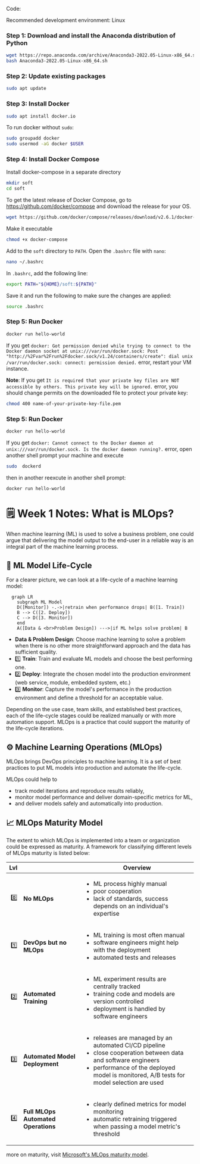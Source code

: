 Code:

Recommended development environment: Linux

### Step 1: Download and install the Anaconda distribution of Python
```sh
wget https://repo.anaconda.com/archive/Anaconda3-2022.05-Linux-x86_64.sh
bash Anaconda3-2022.05-Linux-x86_64.sh
```

### Step 2: Update existing packages

```sh
sudo apt update
```

### Step 3: Install Docker

```sh
sudo apt install docker.io
```

To run docker without `sudo`:

```sh
sudo groupadd docker
sudo usermod -aG docker $USER
```

### Step 4: Install Docker Compose

Install docker-compose in a separate directory

```sh
mkdir soft
cd soft
```

To get the latest release of Docker Compose, go to https://github.com/docker/compose and download the release for your OS.

```sh
wget https://github.com/docker/compose/releases/download/v2.6.1/docker-compose-linux-x86_64 -O docker-compose
```

Make it executable

```sh
chmod +x docker-compose
```

Add to the `soft` directory to `PATH`. Open the `.bashrc` file with `nano`:

```sh
nano ~/.bashrc
```

In `.bashrc`, add the following line:

```bash
export PATH="${HOME}/soft:${PATH}"
```

Save it and run the following to make sure the changes are applied:

```bash
source .bashrc
```


### Step 5: Run Docker

```sh
docker run hello-world
```

If you get `docker: Got permission denied while trying to connect to the Docker daemon socket at unix:///var/run/docker.sock: Post "http://%2Fvar%2Frun%2Fdocker.sock/v1.24/containers/create": dial unix /var/run/docker.sock: connect: permission denied.` error, restart your VM instance. 


**Note**: If you get `It is required that your private key files are NOT accessible by others. This private key will be ignored.` error, you should change permits on the downloaded file to protect your private key:

 ```sh
chmod 400 name-of-your-private-key-file.pem
```

### Step 5: Run Docker

```sh
docker run hello-world
```

If you get `docker: Cannot connect to the Docker daemon at unix:///var/run/docker.sock. Is the docker daemon running?.` error, open another shell prompt your machine and execute

```sh
sudo  dockerd
```
then  in another reexcute in another shell prompt:

```sh
docker run hello-world
```


# 🗒 Week 1 Notes: What is MLOps?

When machine learning (ML) is used to solve a business problem, one could argue that delivering the model output to the end-user in a reliable way is an integral part of the machine learning process.

## 🔁 ML Model Life-Cycle
For a clearer picture, we can look at a life-cycle of a machine learning model:

```mermaid
  graph LR
    subgraph ML Model
    D([Monitor]) -.->|retrain when performance drops| B([1. Train])
    B --> C([2. Deploy]) 
    C --> D([3. Monitor])
    end
    A([Data & <br>Problem Design]) --->|if ML helps solve problem| B
```

* **Data & Problem Design**: Choose machine learning to solve a problem when there is no other more straightforward approach and the data has sufficient quality.
* 1️⃣ **Train**: Train and evaluate ML models and choose the best performing one.
* 2️⃣ **Deploy**: Integrate the chosen model into the production environment (web service, module, embedded system, etc.)
* 3️⃣ **Monitor**: Capture the model's performance in the production environment and define a threshold for an acceptable value.


Depending on the use case, team skills, and established best practices, each of the life-cycle stages could be realized manually or with more automation support. MLOps is a practice that could support the maturity of the life-cycle iterations.


## ⚙️ Machine Learning Operations (MLOps)

MLOps brings DevOps principles to machine learning. It is a set of best practices to put ML models into production and automate the life-cycle.

MLOps could help to
* track model iterations and reproduce results reliably,
* monitor model performance and deliver domain-specific metrics for ML,
* and deliver models safely and automatically into production.


## 📈 MLOps Maturity Model

The extent to which MLOps is implemented into a team or organization could be expressed as maturity. A framework for classifying different levels of MLOps maturity is listed below:


| Lvl |              | Overview | 
|----:|--------------|----------| 
| 0️⃣  | **No MLOps** | <ul><li>ML process highly manual</li><li>poor cooperation</li><li>lack of standards, success depends on an individual's expertise</li> </ul> | 
| 1️⃣  | **DevOps but no MLOps** | <ul><li>ML training is most often manual </li><li>software engineers might help with the deployment</li><li>automated tests and releases</li> </ul> | 
| 2️⃣  | **Automated Training** | <ul><li>ML experiment results are centrally tracked </li><li>training code and models are version controlled</li><li>deployment is handled by software engineers</li> </ul> | 
| 3️⃣  | **Automated Model Deployment** | <ul><li>releases are managed by an automated CI/CD pipeline</li><li>close cooperation between data and software engineers</li><li>performance of the deployed model is monitored, A/B tests for model selection are used</li></ul> | 
| 4️⃣  | **Full MLOps Automated Operations** | <ul><li>clearly defined metrics for model monitoring</li><li>automatic retraining triggered when passing a model metric's threshold</li> </ul>  |


more on maturity, visit [Microsoft's MLOps maturity model](https://docs.microsoft.com/en-us/azure/architecture/example-scenario/mlops/mlops-maturity-model).





